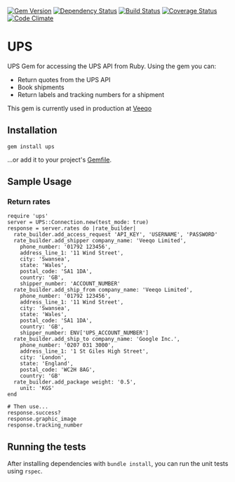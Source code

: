 [![Gem Version](https://img.shields.io/gem/v/ups.svg?style=flat-square)](http://badge.fury.io/rb/ups)
[![Dependency Status](https://img.shields.io/gemnasium/ptrippett/ups.svg?style=flat-square)](https://gemnasium.com/ptrippett/ups)
[![Build Status](https://img.shields.io/travis/ptrippett/ups.svg?style=flat-square)](https://travis-ci.org/ptrippett/ups)
[![Coverage Status](https://img.shields.io/codeclimate/coverage/github/ptrippett/ups.svg?style=flat-square)](https://codeclimate.com/github/ptrippett/ups/coverage)
[![Code Climate](https://img.shields.io/codeclimate/github/ptrippett/ups.svg?style=flat-square)](https://codeclimate.com/github/ptrippett/ups)

# UPS

UPS Gem for accessing the UPS API from Ruby. Using the gem you can:
  - Return quotes from the UPS API
  - Book shipments
  - Return labels and tracking numbers for a shipment

This gem is currently used in production at [Veeqo](http://www.veeqo.com)

## Installation

    gem install ups

...or add it to your project's [Gemfile](http://bundler.io/).

## Sample Usage

### Return rates

    require 'ups'
    server = UPS::Connection.new(test_mode: true)
    response = server.rates do |rate_builder|
      rate_builder.add_access_request 'API_KEY', 'USERNAME', 'PASSWORD'
      rate_builder.add_shipper company_name: 'Veeqo Limited',
        phone_number: '01792 123456',
        address_line_1: '11 Wind Street',
        city: 'Swansea',
        state: 'Wales',
        postal_code: 'SA1 1DA',
        country: 'GB',
        shipper_number: 'ACCOUNT_NUMBER'
      rate_builder.add_ship_from company_name: 'Veeqo Limited',
        phone_number: '01792 123456',
        address_line_1: '11 Wind Street',
        city: 'Swansea',
        state: 'Wales',
        postal_code: 'SA1 1DA',
        country: 'GB',
        shipper_number: ENV['UPS_ACCOUNT_NUMBER']
      rate_builder.add_ship_to company_name: 'Google Inc.',
        phone_number: '0207 031 3000',
        address_line_1: '1 St Giles High Street',
        city: 'London',
        state: 'England',
        postal_code: 'WC2H 8AG',
        country: 'GB'
      rate_builder.add_package weight: '0.5',
        unit: 'KGS'
    end

    # Then use...
    response.success?
    response.graphic_image
    response.tracking_number

## Running the tests

After installing dependencies with `bundle install`, you can run the unit tests using `rspec`.
